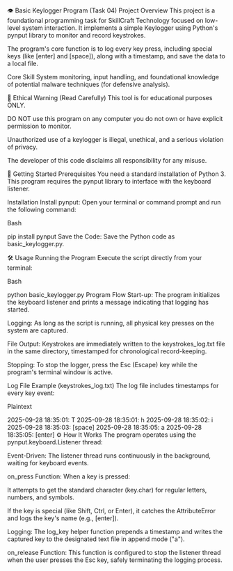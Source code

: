 👁️ Basic Keylogger Program (Task 04)
Project Overview
This project is a foundational programming task for SkillCraft Technology focused on low-level system interaction. It implements a simple Keylogger using Python's pynput library to monitor and record keystrokes.

The program's core function is to log every key press, including special keys (like [enter] and [space]), along with a timestamp, and save the data to a local file.

Core Skill
System monitoring, input handling, and foundational knowledge of potential malware techniques (for defensive analysis).

🚨 Ethical Warning (Read Carefully)
This tool is for educational purposes ONLY.

DO NOT use this program on any computer you do not own or have explicit permission to monitor.

Unauthorized use of a keylogger is illegal, unethical, and a serious violation of privacy.

The developer of this code disclaims all responsibility for any misuse.

🚀 Getting Started
Prerequisites
You need a standard installation of Python 3. This program requires the pynput library to interface with the keyboard listener.

Installation
Install pynput: Open your terminal or command prompt and run the following command:

Bash

pip install pynput
Save the Code: Save the Python code as basic_keylogger.py.

🛠️ Usage
Running the Program
Execute the script directly from your terminal:

Bash

python basic_keylogger.py
Program Flow
Start-up: The program initializes the keyboard listener and prints a message indicating that logging has started.

Logging: As long as the script is running, all physical key presses on the system are captured.

File Output: Keystrokes are immediately written to the keystrokes_log.txt file in the same directory, timestamped for chronological record-keeping.

Stopping: To stop the logger, press the Esc (Escape) key while the program's terminal window is active.

Log File Example (keystrokes_log.txt)
The log file includes timestamps for every key event:

Plaintext

2025-09-28 18:35:01: T
2025-09-28 18:35:01: h
2025-09-28 18:35:02: i
2025-09-28 18:35:03: [space]
2025-09-28 18:35:05: a
2025-09-28 18:35:05: [enter]
⚙️ How It Works
The program operates using the pynput.keyboard.Listener thread:

Event-Driven: The listener thread runs continuously in the background, waiting for keyboard events.

on_press Function: When a key is pressed:

It attempts to get the standard character (key.char) for regular letters, numbers, and symbols.

If the key is special (like Shift, Ctrl, or Enter), it catches the AttributeError and logs the key's name (e.g., [enter]).

Logging: The log_key helper function prepends a timestamp and writes the captured key to the designated text file in append mode ("a").

on_release Function: This function is configured to stop the listener thread when the user presses the Esc key, safely terminating the logging process.
